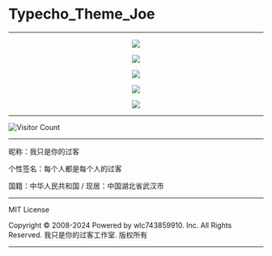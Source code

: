 # Typecho_Theme_Joe

---

<p align="center">
  <img src="https://raw.gitmirror.com/wlc743859910/Typecho_Theme_Joe/master/img/1.webp">
</p>

<p align="center">
  <img src="https://raw.gitmirror.com/wlc743859910/Typecho_Theme_Joe/master/img/2.webp">
</p>

<p align="center">
  <img src="https://raw.gitmirror.com/wlc743859910/Typecho_Theme_Joe/master/img/3.webp">
</p>

<p align="center">
  <img src="https://raw.gitmirror.com/wlc743859910/Typecho_Theme_Joe/master/img/4.webp">
</p>

<p align="center">
  <img src="https://raw.gitmirror.com/wlc743859910/Typecho_Theme_Joe/master/img/5.webp">
</p>

---

![Visitor Count](https://profile-counter.glitch.me/{Typecho_Theme_Joe}/count.svg)

---

昵称：我只是你的过客

个性签名：每个人都是每个人的过客

国籍：中华人民共和国 / 现居：中国湖北省武汉市

---

MIT License

Copyright © 2008-2024 Powered by wlc743859910. Inc. All Rights Reserved. 我只是你的过客工作室. 版权所有

---
